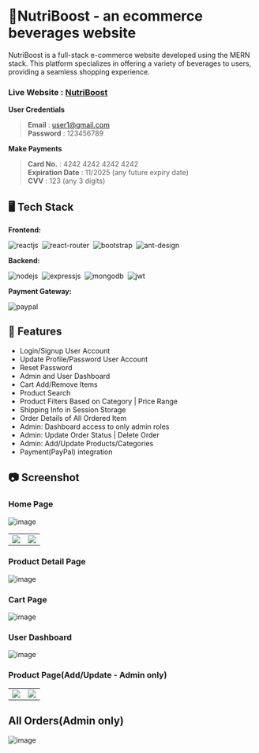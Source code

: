 # 🥤NutriBoost - an ecommerce beverages website

NutriBoost is a full-stack e-commerce website developed using the MERN stack. This platform specializes in offering a variety of beverages to users, providing a seamless shopping experience.
### Live Website : [NutriBoost](https://nutriboost-beverages.onrender.com/)

**User Credentials** <br/>

> **Email** : user1@gmail.com <br /> **Password** : 123456789

**Make Payments** <br/>

> **Card No.** : 4242 4242 4242 4242 <br /> **Expiration Date** : 11/2025 (any future expiry date) <br /> **CVV** : 123 (any 3 digits)
 

## 🖥️ Tech Stack
**Frontend:**

![reactjs](https://img.shields.io/badge/React-20232A?style=for-the-badge&logo=react&logoColor=61DAFB)&nbsp;
![react-router](https://img.shields.io/badge/React_Router-CA4245?style=for-the-badge&logo=react-router&logoColor=white)&nbsp;
![bootstrap](https://img.shields.io/badge/Bootstrap-7952B3.svg?style=for-the-badge&logo=Bootstrap&logoColor=white)&nbsp;
![ant-design](https://img.shields.io/badge/Ant%20Design-0170FE.svg?style=for-the-badge&logo=Ant-Design&logoColor=white)&nbsp;

**Backend:**

![nodejs](https://img.shields.io/badge/Node.js-43853D?style=for-the-badge&logo=node.js&logoColor=white)&nbsp;
![expressjs](https://img.shields.io/badge/Express.js-000000?style=for-the-badge&logo=express&logoColor=white)&nbsp;
![mongodb](https://img.shields.io/badge/MongoDB-4EA94B?style=for-the-badge&logo=mongodb&logoColor=white)&nbsp;
![jwt](	https://img.shields.io/badge/JWT-000000?style=for-the-badge&logo=JSON%20web%20tokens&logoColor=white)&nbsp;

**Payment Gateway:**

![paypal](https://img.shields.io/badge/PayPal-003087.svg?style=for-the-badge&logo=PayPal&logoColor=white)


## 🚀 Features
- Login/Signup User Account
- Update Profile/Password User Account
- Reset Password
- Admin and User Dashboard
- Cart Add/Remove Items
- Product Search
- Product Filters Based on Category | Price Range
- Shipping Info in Session Storage
- Order Details of All Ordered Item
- Admin: Dashboard access to only admin roles
- Admin: Update Order Status | Delete Order
- Admin: Add/Update Products/Categories
- Payment(PayPal) integration

## 📷 Screenshot

### Home Page

![image](https://i.imgur.com/rO32eX4.png)

<table>
  <tr>
    <td><img src="https://i.imgur.com/C5kk6gF.png" /></td>
    <td><img src="https://i.imgur.com/c78aCIx.png"  /></td>
  </tr>
</table>
  

### Product Detail Page

![image](https://i.imgur.com/8REUg03.png)

### Cart Page

![image](https://i.imgur.com/U9solEm.png)

### User Dashboard

![image](https://i.imgur.com/7vhgOS0.png)


### Product Page(Add/Update - Admin only)
<table>
  <tr>
    <td><img src="https://i.imgur.com/tw5CW9S.png" /></td>
    <td><img src="https://i.imgur.com/Isae3CY.png"  /></td>
  </tr>
</table>

## All Orders(Admin only)

![image](https://i.imgur.com/puzn5Wt.png)


